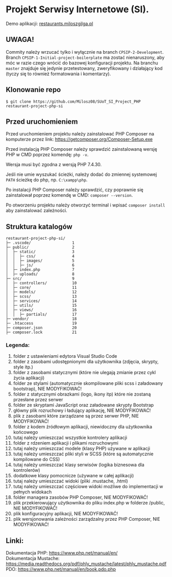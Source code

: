 # Projekt Serwisy Internetowe (SI).

Demo aplikacji: [restaurants.miloszgilga.pl](https://restaurants.miloszgilga.pl/)

## UWAGA!
Commity należy wrzucać tylko i wyłącznie na branch `CPSIP-2-Development`. Branch `CPSIP-1-Initial-project-boilerplate` ma zostać nienaruszony, aby
móc w razie czego wrócić do bazowej konfiguracji projektu. Na branchu `master` znajduje się jedynie przetestowany, zweryfikowany i działający kod
(tyczy się to również formatowania i komentarzy).

## Klonowanie repo
```
$ git clone https://github.com/Milosz08/SUoT_SI_Project_PHP restaurant-project-php-si
```

## Przed uruchomieniem
Przed uruchomieniem projektu należy zainstalować PHP Composer na komputerze przez link: https://getcomposer.org/Composer-Setup.exe<br>

Przed instalacją PHP Composer należy sprawdzić zainstalowaną wersję PHP w CMD poprzez komendę: `php -v`.<br>

Wersja musi być zgodna z wersją PHP 7.4.30.<br>

Jeśli nie umie wyszukać ścieżki, należy dodać do zmiennej systemowej `PATH` ścieżkę do php, np. `C:\xampp\php`.<br>

Po instalacji PHP Composer należy sprawdzić, czy poprawnie się zainstalował poprzez komendę w CMD: `composer --version`.<br>

Po otworzeniu projektu należy otworzyć terminal i wpisać `composer install` aby zainstalować zależności.

## Struktura katalogów
```
restaurant-project-php-si/
├─ .vscode/                  1
├─ public/                   2
│  ├─ static/                3
│  │  ├─ css/                4
│  │  ├─ images/             5
│  │  ├─ js/                 6
│  ├─ index.php              7
│  ├─ uploads/               8
├─ src/                      9
│  ├─ controllers/           10
│  ├─ core/                  11
│  ├─ models/                12
│  ├─ scss/                  13
│  ├─ services/              14
│  ├─ utils/                 15
│  ├─ views/                 16
│  │  ├─ partials/           17
├─ vendor/                   18
├─ .htaccess                 19
├─ composer.json             20
├─ composer.lock             21
```

### Legenda:
1. folder z ustawieniami edytora Visual Studio Code
2. folder z zasobami udostępnionymi dla użytkownika (zdjęcia, skrypty, style itp.)
3. folder z zasobami statycznymi (które nie ulegają zmianie przez cykl życia aplikacji)
4. folder ze stylami (automatycznie skompilowane pliki scss i załadowany bootstrap), NIE MODYFIKOWAĆ!
5. folder z statycznymi obrazkami (logo, ikony itp) które nie zostaną przesłane przez serwer
6. folder ze skryptami JavaScript oraz załadowane skrypty Bootstrap
7. główny plik rozruchowy i ładujący aplikację, NIE MODYFIKOWAĆ!
8. plik z zasobami które zarządzane są przez serwer PHP, NIE MODYFIKOWAĆ!
9. folder z kodem źródłowym aplikacji, niewidoczny dla użytkownika końcowego
10. tutaj należy umieszczać wszystkie kontrolery aplikacji
11. folder z rdzeniem aplikacji i plikami rozruchowymi
12. tutaj należy umieszczać modele (klasy PHP) używane w aplikacji
13. tutaj należy umieszczać pliki styli w SCSS (które są automatycznie kompilowane do CSS)
14. tutaj należy umieszczać klasy serwisów (logika biznesowa dla kontrolerów)
15. dodatkowe klasy pomocnicze (używane w całej aplikacji)
16. tutaj należy umieszczać widoki (pliki .mustache, .html)
17. tutaj należy umieszczać częściowe widoki możliwe do implementacji w pełnych widokach
18. folder managera zasobów PHP Composer, NIE MODYFIKOWAĆ!
19. plik przekierowujący użytkownika do pliku index.php w folderze /public, NIE MODYFIKOWAĆ!
20. plik konfiguracyjny aplikacji, NIE MODYFIKOWAĆ!
21. plik wersjonowania zależności zarządzalny przez PHP Composer, NIE MODYFIKOWAĆ!

## Linki:
Dokumentacja PHP: https://www.php.net/manual/en/<br>
Dokumentacja Mustache: https://media.readthedocs.org/pdf/phly_mustache/latest/phly_mustache.pdf<br>
PDO: https://www.php.net/manual/en/book.pdo.php
